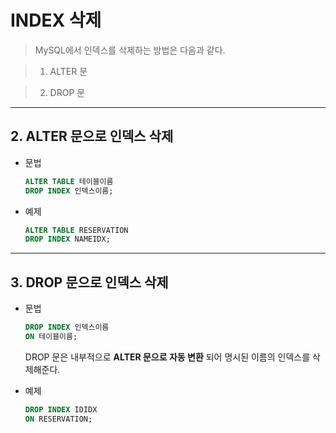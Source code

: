 # INDEX 삭제
> MySQL에서 인덱스를 삭제하는 방법은 다음과 같다.

> 1. ALTER 문

> 2. DROP 문
***

## 2. ALTER 문으로 인덱스 삭제

* 문법
  ```SQL
  ALTER TABLE 테이블이름
  DROP INDEX 인덱스이름;
  ```

* 예제
  ```SQL
  ALTER TABLE RESERVATION
  DROP INDEX NAMEIDX;
  ```
***

## 3. DROP 문으로 인덱스 삭제

* 문법
  ```SQL
  DROP INDEX 인덱스이름
  ON 테이블이름;
  ```
  DROP 문은 내부적으로 **ALTER 문으로 자동 변환** 되어 명시된 이름의 인덱스를 삭제해준다.

* 예제
  ```SQL
  DROP INDEX IDIDX
  ON RESERVATION;
  ```
